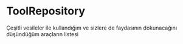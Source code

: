 # ToolRepository
Çeşitli vesileler ile kullandığım ve sizlere de faydasının dokunacağını düşündüğüm araçların listesi

